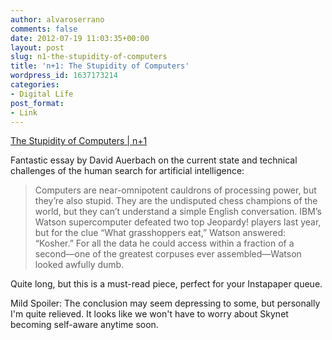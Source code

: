 ```yaml
---
author: alvaroserrano
comments: false
date: 2012-07-19 11:03:35+00:00
layout: post
slug: n1-the-stupidity-of-computers
title: 'n+1: The Stupidity of Computers'
wordpress_id: 1637173214
categories:
- Digital Life
post_format:
- Link
---
```


[The Stupidity of Computers | n+1](http://nplusonemag.com/the-stupidity-of-computers)

Fantastic essay by David Auerbach on the current state and technical challenges of the human search for artificial intelligence:



<blockquote>Computers are near-omnipotent cauldrons of processing power, but they’re also stupid. They are the undisputed chess champions of the world, but they can’t understand a simple English conversation. IBM’s Watson supercomputer defeated two top Jeopardy! players last year, but for the clue “What grasshoppers eat,” Watson answered: “Kosher.” For all the data he could access within a fraction of a second—one of the greatest corpuses ever assembled—Watson looked awfully dumb.</blockquote>



Quite long, but this is a must-read piece, perfect for your Instapaper queue. 

Mild Spoiler: The conclusion may seem depressing to some, but personally I'm quite relieved. It looks like we won't have to worry about Skynet becoming self-aware anytime soon.
